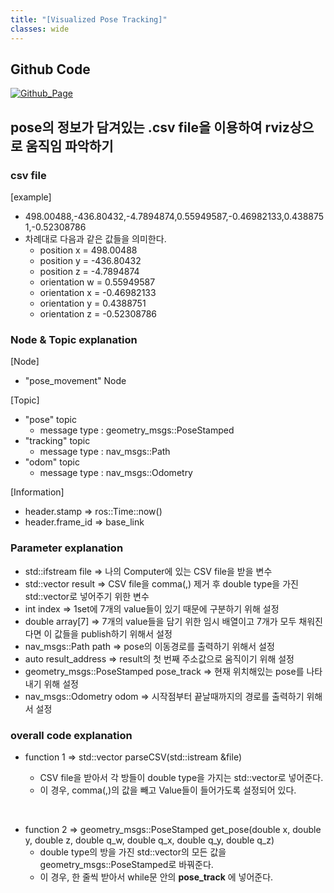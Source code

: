 ```yaml
---
title: "[Visualized Pose Tracking]"
classes: wide
---
```


## Github Code 

[![Github_Page](https://github.com/SungJaeShin/SungjaeShin.github.io/assets/images/github_logo.png)](https://github.com/SungJaeShin/pose_movement.git)

## pose의 정보가 담겨있는 .csv file을 이용하여 rviz상으로 움직임 파악하기
### csv file
[example]
- 498.00488,-436.80432,-4.7894874,0.55949587,-0.46982133,0.4388751,-0.52308786 <br>
- 차례대로 다음과 같은 값들을 의미한다.
  * position x = 498.00488
  * position y = -436.80432
  * position z = -4.7894874
  * orientation w = 0.55949587
  * orientation x = -0.46982133
  * orientation y = 0.4388751
  * orientation z = -0.52308786


### Node & Topic explanation
[Node]
- "pose_movement" Node

[Topic]
- "pose" topic
  * message type : geometry_msgs::PoseStamped <br>
- "tracking" topic
  * message type : nav_msgs::Path <br>
- "odom" topic
  * message type : nav_msgs::Odometry <br>

[Information]
- header.stamp &#8658; ros::Time::now()
- header.frame_id &#8658; base_link



### Parameter explanation
- std::ifstream file &#8658; 나의 Computer에 있는 CSV file을 받을 변수 <br>
- std::vector<double> result &#8658; CSV file을 comma(,) 제거 후 double type을 가진 std::vector로 넣어주기 위한 변수 <br>
- int index &#8658; 1set에 7개의 value들이 있기 때문에 구분하기 위해 설정 <br>
- double array[7] &#8658; 7개의 value들을 담기 위한 임시 배열이고 7개가 모두 채워진다면 이 값들을 publish하기 위해서 설정 <br>
- nav_msgs::Path path &#8658; pose의 이동경로를 출력하기 위해서 설정 <br>
- auto result_address &#8658; result의 첫 번째 주소값으로 움직이기 위해 설정 <br>
- geometry_msgs::PoseStamped pose_track &#8658; 현재 위치해있는 pose를 나타내기 위해 설정 <br>
- nav_msgs::Odometry odom &#8658; 시작점부터 끝날때까지의 경로를 출력하기 위해서 설정 <br>



### overall code explanation
- function 1 &#8658; std::vector<double> parseCSV(std::istream &file)
  * CSV file을 받아서 각 방들이 double type을 가지는 std::vector로 넣어준다.
  * 이 경우, comma(,)의 값을 빼고 Value들이 들어가도록 설정되어 있다.

<br>

- function 2 &#8658; geometry_msgs::PoseStamped get_pose(double x, double y, double z, double q_w, double q_x, double q_y, double q_z)
  * double type의 방을 가진 std::vector의 모든 값을 geometry_msgs::PoseStamped로 바꿔준다.
  * 이 경우, 한 줄씩 받아서 while문 안의 __pose_track__ 에 넣어준다.


<br>